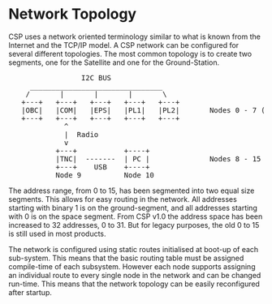 Network Topology
================

CSP uses a network oriented terminology similar to what is known from the Internet and the TCP/IP model. A CSP network can be configured for several different topologies. The most common topology is to create two segments, one for the Satellite and one for the Ground-Station.

<pre>
                 I2C BUS
     _______________________________
    /       |       |       |       \
   +---+   +---+   +---+   +---+   +---+
   |OBC|   |COM|   |EPS|   |PL1|   |PL2|       Nodes 0 - 7 (Space segment)
   +---+   +---+   +---+   +---+   +---+
             ^
             |  Radio
             v
           +---+           +----+
           |TNC|  -------  | PC |              Nodes 8 - 15 (Ground segment)
           +---+    USB    +----+
           Node 9          Node 10
</pre>

The address range, from 0 to 15, has been segmented into two equal size segments. This allows for easy routing in the network. All addresses starting with binary 1 is on the ground-segment, and all addresses starting with 0 is on the space segment. From CSP v1.0 the address space has been increased to 32 addresses, 0 to 31. But for legacy purposes, the old 0 to 15 is still used in most products.

The network is configured using static routes initialised at boot-up of each sub-system. This means that the basic routing table must be assigned compile-time of each subsystem. However each node supports assigning an individual route to every single node in the network and can be changed run-time. This means that the network topology can be easily reconfigured after startup.
